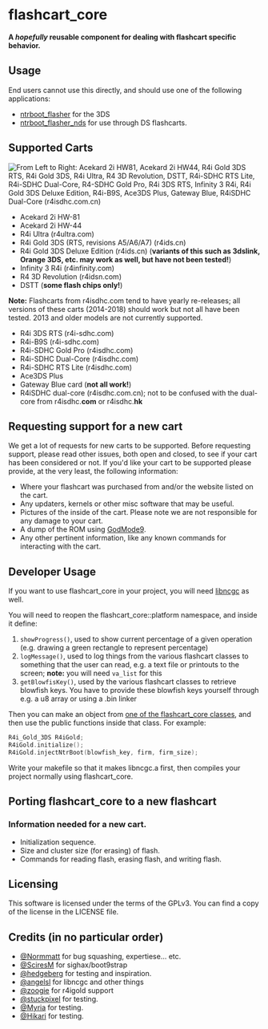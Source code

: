 # flashcart_core
__A *hopefully* reusable component for dealing with flashcart specific behavior.__

## Usage
End users cannot use this directly, and should use one of the following applications:
 - [ntrboot_flasher](https://github.com/kitling/ntrboot_flasher) for the 3DS
 - [ntrboot_flasher_nds](https://github.com/jason0597/ntrboot_flasher_nds) for use through DS flashcarts.

## Supported Carts
![From Left to Right: Acekard 2i HW81, Acekard 2i HW44, R4i Gold 3DS RTS, R4i Gold 3DS, R4i Ultra, R4 3D Revolution, DSTT, R4i-SDHC RTS Lite, R4i-SDHC Dual-Core, R4-SDHC Gold Pro, R4i 3DS RTS, Infinity 3 R4i, R4i Gold 3DS Deluxe Edition, R4i-B9S, Ace3DS Plus, Gateway Blue, R4iSDHC Dual-Core (r4isdhc.com.cn)](https://www.dropbox.com/s/ntn9kcjdukmhoz0/flashcart_core_compatible_flashcarts.png?raw=1)

- Acekard 2i HW-81
- Acekard 2i HW-44
- R4i Ultra (r4ultra.com)
- R4i Gold 3DS (RTS, revisions A5/A6/A7) (r4ids.cn)
- R4i Gold 3DS Deluxe Edition (r4ids.cn) (**variants of this such as 3dslink, Orange 3DS, etc. may work as well, but have not been tested!**)
- Infinity 3 R4i (r4infinity.com)
- R4 3D Revolution (r4idsn.com)
- DSTT (**some flash chips only!**)

**Note:** Flashcarts from r4isdhc.com tend to have yearly re-releases; all versions of these carts (2014-2018) should work but not all have been tested. 2013 and older models are not currently supported.

- R4i 3DS RTS (r4i-sdhc.com)
- R4i-B9S (r4i-sdhc.com)
- R4i-SDHC Gold Pro (r4isdhc.com)
- R4i-SDHC Dual-Core (r4isdhc.com)
- R4i-SDHC RTS Lite (r4isdhc.com)
- Ace3DS Plus
- Gateway Blue card (**not all work!**)
- R4iSDHC dual-core (r4isdhc.com.cn); not to be confused with the dual-core from r4isdhc.**com** or r4isdhc.**hk**

## Requesting support for a new cart
We get a lot of requests for new carts to be supported. Before requesting support, please read other issues, both open and closed, to see if your cart has been considered or not. If you'd like your cart to be supported please provide, at the very least, the following information:
 - Where your flashcart was purchased from and/or the website listed on the cart.
 - Any updaters, kernels or other misc software that may be useful.
 - Pictures of the inside of the cart. Please note we are not responsible for any damage to your cart.
 - A dump of the ROM using [GodMode9](https://github.com/d0k3/GodMode9).
 - Any other pertinent information, like any known commands for interacting with the cart.

## Developer Usage
If you want to use flashcart_core in your project, you will need [libncgc](https://github.com/angelsl/libncgc/) as well.

You will need to reopen the flashcart_core::platform namespace, and inside it define:
1. `showProgress()`, used to show current percentage of a given operation (e.g. drawing a green rectangle to represent percentage)
2. `logMessage()`, used to log things from the various flashcart classes to something that the user can read, e.g. a text file or printouts to the screen; **note:** you will need `va_list` for this
4. `getBlowfisKey()`, used by the various flashcart classes to retrieve blowfish keys. You have to provide these blowfish keys yourself through e.g. a u8 array or using a .bin linker

Then you can make an object from [one of the flashcart_core classes](https://github.com/ntrteam/flashcart_core/tree/master/devices), and then use the public functions inside that class.
For example:

```cpp
R4i_Gold_3DS R4iGold;
R4iGold.initialize();
R4iGold.injectNtrBoot(blowfish_key, firm, firm_size);
```

Write your makefile so that it makes libncgc.a first, then compiles your project normally using flashcart_core.

## Porting flashcart_core to a new flashcart
### Information needed for a new cart.
 - Initialization sequence.
 - Size and cluster size (for erasing) of flash.
 - Commands for reading flash, erasing flash, and writing flash.

## Licensing
This software is licensed under the terms of the GPLv3.
You can find a copy of the license in the LICENSE file.

## Credits (in no particular order)
- [@Normmatt](https://github.com/Normmatt) for bug squashing, expertiese... etc.  
- [@SciresM](https://twitter.com/SciresM) for sighax/boot9strap  
- [@hedgeberg](https://twitter.com/hedgeberg) for testing and inspiration.  
- [@angelsl](https://github.com/angelsl) for libncgc and other things
- [@zoogie](https://github.com/zoogie) for r4igold support
- [@stuckpixel](https://twitter.com/pixel_stuck) for testing.  
- [@Myria](https://twitter.com/Myriachan) for testing.  
- [@Hikari](https://twitter.com/yuukishiroko) for testing.